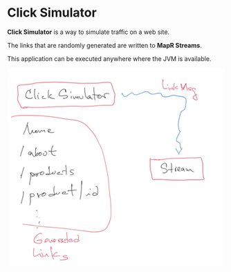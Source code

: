 # Click Simulator

**Click Simulator** is a way to simulate traffic on a web site.

The links that are randomly generated are written to **MapR Streams**. 

This application can be executed anywhere where the JVM is available. 

![](./c-gen.jpg) 
